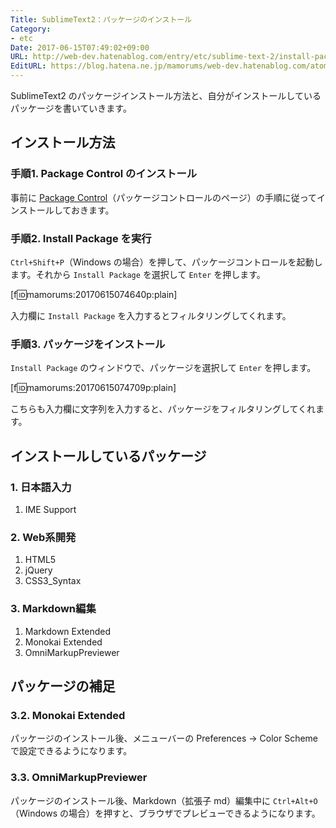 ```yaml
---
Title: SublimeText2：パッケージのインストール
Category:
- etc
Date: 2017-06-15T07:49:02+09:00
URL: http://web-dev.hatenablog.com/entry/etc/sublime-text-2/install-package
EditURL: https://blog.hatena.ne.jp/mamorums/web-dev.hatenablog.com/atom/entry/8599973812270097091
---
```


SublimeText2 のパッケージインストール方法と、自分がインストールしているパッケージを書いていきます。

## インストール方法
### 手順1. Package Control のインストール
事前に [Package Control](https://packagecontrol.io/installation)（パッケージコントロールのページ）の手順に従ってインストールしておきます。

### 手順2. Install Package を実行
`Ctrl+Shift+P`（Windows の場合）を押して、パッケージコントロールを起動します。それから `Install Package` を選択して `Enter` を押します。

[f:id:mamorums:20170615074640p:plain]

入力欄に `Install Package` を入力するとフィルタリングしてくれます。

### 手順3. パッケージをインストール
`Install Package` のウィンドウで、パッケージを選択して `Enter` を押します。

[f:id:mamorums:20170615074709p:plain]

こちらも入力欄に文字列を入力すると、パッケージをフィルタリングしてくれます。


## インストールしているパッケージ
### 1. 日本語入力
1. IME Support

### 2. Web系開発
1. HTML5
2. jQuery
3. CSS3_Syntax

### 3. Markdown編集
1. Markdown Extended
2. Monokai Extended
3. OmniMarkupPreviewer

## パッケージの補足
### 3.2. Monokai Extended
パッケージのインストール後、メニューバーの Preferences → Color Scheme で設定できるようになります。

### 3.3. OmniMarkupPreviewer
パッケージのインストール後、Markdown（拡張子 md）編集中に `Ctrl+Alt+O`（Windows の場合）を押すと、ブラウザでプレビューできるようになります。

